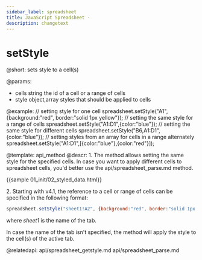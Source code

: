 ```yaml
---
sidebar_label: spreadsheet
title: JavaScript Spreadsheet - 
description: changetext
---
```


setStyle
============

@short:
	sets style to a cell(s)	
    
@params:
- cells			string					the id of a cell or a range of cells
- style			object,array			styles that should be applied to cells

@example:
// setting style for one cell
spreadsheet.setStyle("A1",{background:"red", border:"solid 1px yellow"});
// setting the same style for a range of cells
spreadsheet.setStyle("A1:D1",{color:"blue"});
// setting the same style for different cells
spreadsheet.setStyle("B6,A1:D1",{color:"blue"});
// setting styles from an array for cells in a range alternately
spreadsheet.setStyle("A1:D1",[{color:"blue"},{color:"red"}]);

@template: api_method
@descr:
1\. The method allows setting the same style for the specified cells. In case you want to apply different cells to spreadsheet cells, you'd better use the api/spreadsheet_parse.md method.

{{sample 01_init/02_styled_data.html}}

2\. Starting with v4.1, the reference to a cell or range of cells can be specified in the following format:

~~~js
spreadsheet.setStyle("sheet1!A2", {background:"red", border:"solid 1px yellow"}); 
~~~

where *sheet1* is the name of the tab.

In case the name of the tab isn't specified, the method will apply the style to the cell(s) of the active tab.

@relatedapi:
api/spreadsheet_getstyle.md
api/spreadsheet_parse.md

